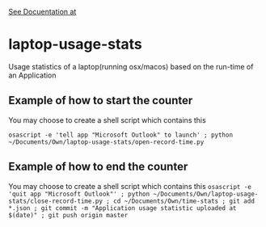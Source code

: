 [See Docuentation at](http://www.white-turtle.org/rambling/2018/01/15/Work-Time.html)
# laptop-usage-stats
Usage statistics of a laptop(running osx/macos) based on the run-time of an Application


## Example of how to start the counter

You may choose to create a shell script which contains this 


`osascript -e 'tell app "Microsoft Outlook" to launch' ; python ~/Documents/Own/laptop-usage-stats/open-record-time.py`

## Example of how to end the counter

You may choose to create a shell script which contains this 
`osascript -e 'quit app "Microsoft Outlook"' ; python ~/Documents/Own/laptop-usage-stats/close-record-time.py ; cd ~/Documents/Own/time-stats ; git add *.json ; git commit -m "Application usage statistic uploaded at $(date)" ; git push origin master`
